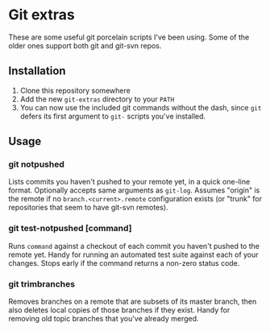 # Git extras

These are some useful git porcelain scripts I've been using. Some of the older
ones support both git and git-svn repos.


## Installation

1. Clone this repository somewhere
2. Add the new `git-extras` directory to your `PATH`
3. You can now use the included git commands without the dash, since `git`
   defers its first argument to `git-` scripts you've installed.


## Usage

### git notpushed

Lists commits you haven't pushed to your remote yet, in a quick one-line
format. Optionally accepts same arguments as `git-log`. Assumes "origin" is
the remote if no `branch.<current>.remote` configuration exists (or "trunk"
for repositories that seem to have git-svn remotes).

### git test-notpushed \[command\]

Runs `command` against a checkout of each commit you haven't pushed to the
remote yet. Handy for running an automated test suite against each of your
changes. Stops early if the command returns a non-zero status code.

### git trimbranches

Removes branches on a remote that are subsets of its master branch, then also
deletes local copies of those branches if they exist. Handy for removing old
topic branches that you've already merged.
